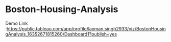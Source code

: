 # Boston-Housing-Analysis

Demo Link :https://public.tableau.com/app/profile/laxman.singh2933/viz/BostonHousingAnalysis_16352671815260/Dashboard1?publish=yes
